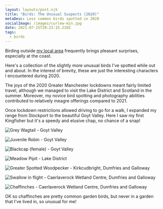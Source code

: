 ```yaml
---
layout: layouts/post.njk
title: "Birds: The Unusual Suspects (2020)"
metaDesc: Less common birds spotted in 2020
socialImage: /images/curlew-min.jpg
date: 2021-07-25T20:23:15.210Z
tags:
  - birds
---
```

Birding outside [my local area](https://www.simondudley.com/posts/birds-the-usual-suspects/) frequently brings pleasant surprises, especially at the coast.

Here's a collection of the slightly more unusual birds I've spotted while out and about. In the interest of brevity, these are just the interesting characters I encountered during 2020. 

The joys of the 2020 Greater Manchester lockdowns meant fairly limited travel, although we managed to visit the Lake District and Scotland in the summer. Moreover, my novice bird spotting and photography abilities contributed to relatively meagre offerings compared to 2021.

Once lockdown restrictions allowed driving to go for a walk, I expanded my range from Stockport to the beautiful Goyt Valley. Here I saw my first Kingfisher but it's a speedy and elusive chap, no chance of a snap!

![Grey Wagtail - Goyt Valley](/images/grey-wagtail-min.jpg "Grey Wagtail - Goyt Valley")

![Juvenile Robin - Goyt Valley](/images/robin-juvenile-min.jpg "Juvenile Robin - Goyt Valley")

![Blackcap (female) - Goyt Valley](/images/blackcap-female-min.jpg "Blackcap (female) - Goyt Valley")

![Meadow Pipit - Lake District](/images/meadow-pipit-min.jpg "Meadow Pipit - Lake District")

![Greater Spotted Woodpecker - Kirkcudbright, Dumfries and Galloway](/images/greater-spotted-woodpecker-min.jpg "Greater Spotted Woodpecker - Kirkcudbright, Dumfries and Galloway")

![Swallow in flight - Caerlaverock Wetland Centre, Dumfries and Galloway](/images/swallow-flight-min.jpg "Swallow in flight - Caerlaverock Wetland Centre, Dumfries and Galloway")

![Chaffinches - Caerlaverock Wetland Centre, Dumfries and Galloway](/images/chaffinches-min.jpg "Chaffinches - Caerlaverock Wetland Centre, Dumfries and Galloway")

OK so chaffinches are pretty common garden birds, but never in a garden that I've lived in, so unusual for me!